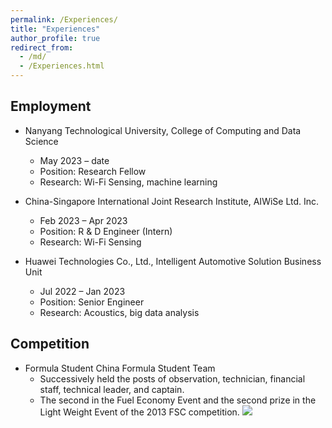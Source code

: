 ```yaml
---
permalink: /Experiences/
title: "Experiences"
author_profile: true
redirect_from: 
  - /md/
  - /Experiences.html
---
```


## Employment
+ Nanyang Technological University, College of Computing and Data Science
  - May 2023 – date
  - Position: Research Fellow
  - Research: Wi-Fi Sensing, machine learning

+ China-Singapore International Joint Research Institute, AIWiSe Ltd. Inc.
  - Feb 2023 – Apr 2023
  - Position: R & D Engineer (Intern)
  - Research: Wi-Fi Sensing

+ Huawei Technologies Co., Ltd., Intelligent Automotive Solution Business Unit
  - Jul 2022 – Jan 2023
  - Position: Senior Engineer
  - Research: Acoustics, big data analysis

## Competition
+ Formula Student China Formula Student Team
  - Successively held the posts of observation, technician, financial staff, technical leader, and captain.
  - The second in the Fuel Economy Event and the second prize in the Light Weight Event of the 2013 FSC competition.
![](https://github.com/MadFrogL/MadFrogL.github.io/tree/master/images/FSC.jpg)